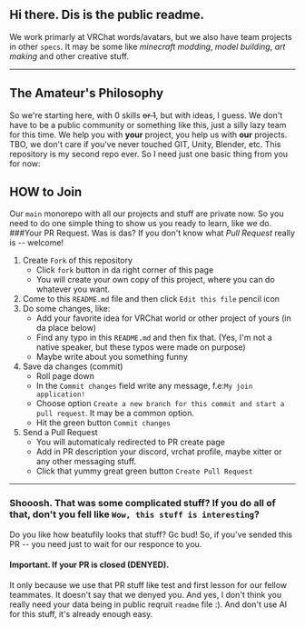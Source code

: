 ## Hi there. Dis is the public readme.
We work primarly at VRChat words/avatars, but we also have team projects in other `specs`. It may be some like *minecraft modding*, *model building*, *art making* and other creative stuff.
____
## The Amateur's Philosophy
So we're starting here, with 0 skills ~~or 1~~, but with ideas, I guess. We don't have to be a public community or something like this, just a silly lazy team for this time. We help you with **your** project, you help us with **our** projects.
TBO, we don't care if you've never touched GIT, Unity, Blender, etc. This repository is my second repo ever. So I need just one basic thing from you for now:
## HOW to Join
Our `main` monorepo with all our projects and stuff are private now. So you need to do one simple thing to show us you ready to learn, like we do.
###Your PR Request.
Was is das? If you don't know what *Pull Request* really is -- welcome!
1. Create `Fork` of this repository 
    - Click `fork` button in da right corner of this page
    - You will create your own copy of this project, where you can do whatever you want.
2. Come to this `README.md` file and then click `Edit this file` pencil icon
3. Do some changes, like:
    - Add your favorite idea for VRChat world or other project of yours (in da place below)
    - Find any typo in this `README.md` and then fix that. (Yes, I'm not a native speaker, but these typos were made on purpose)
    - Maybe write about you something funny
4. Save da changes (commit)
    - Roll page down
    - In the `Commit changes` field write any message, f.e:`My join application!`  
    - Choose option `Create a new branch for this commit and start a pull request`. It may be a common option.
    - Hit the green button `Commit changes`
5. Send a Pull Request
    - You will automaticaly redirected to PR create page
    - Add in PR description your discord, vrchat profile, maybe xitter or any other messaging stuff.
    - Click that yummy great green button `Create Pull Request`
____
### Shooosh. That was some complicated stuff? If you do all of that, don't you fell like `Wow, this stuff is interesting`?
Do you like how beatufily looks that stuff? Gc bud!
So, if you've sended this PR -- you need just to wait for our responce to you.
#### Important. If your PR is closed (DENYED). 
It only because we use that PR stuff like test and first lesson for our fellow teammates. It doesn't say that we denyed you.
And yes, I don't think you really need your data being in public reqruit `readme` file :). And don't use AI for this stuff, it's already enough easy.
